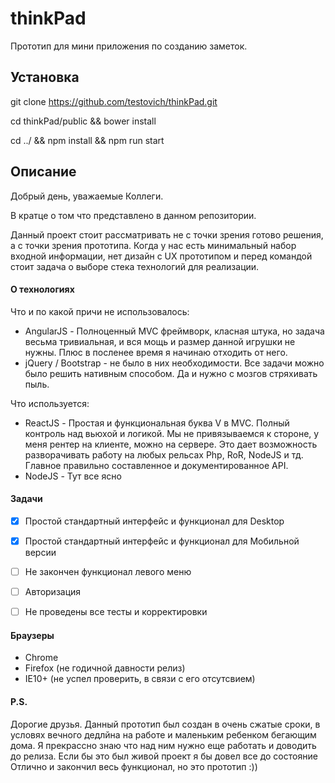 # thinkPad
Прототип для мини приложения по созданию заметок.

## Установка

git clone https://github.com/testovich/thinkPad.git

cd thinkPad/public && bower install

cd ../ && npm install && npm run start



## Описание
Добрый день, уважаемые Коллеги.

В кратце о том что представлено в данном репозитории.

Данный проект стоит рассматривать не с точки зрения готово решения, а с точки зрения прототипа. Когда у нас есть минимальный набор входной информации, нет дизайн с UX прототипом и перед командой стоит задача о выборе стека технологий для реализации. 

#### О технологиях
Что и по какой причи не использовалось:
* AngularJS - Полноценный MVC фреймворк, класная штука, но задача весьма тривиальная, и вся мощь и размер данной игрушки не нужны. Плюс в посленее время я начинаю отходить от него.
* jQuery / Bootstrap - не было в них необходимости. Все задачи можно было решить нативным способом. Да и нужно с мозгов стряхивать пыль.

Что используется:
* ReactJS - Простая и функциональная буква V в MVC. Полный контроль над вьюхой и логикой. Мы не привязываемся к стороне, у меня рентер на клиенте, можно на сервере. Это дает возможность разворачивать работу на любых рельсах Php, RoR, NodeJS и тд. Главное правильно составленное и документированное API.
* NodeJS - Тут все ясно


#### Задачи
- [x] Простой стандартный интерфейс и функционал для Desktop
- [x] Простой стандартный интерфейс и функционал для Мобильной версии
- [ ] Не закончен функционал левого меню
- [ ] Авторизация
- [ ] Не проведены все тесты и корректировки


#### Браузеры
* Chrome
* Firefox (не годичной давности релиз)
* IE10+ (не успел проверить, в связи с его отсутсвием)


#### P.S.
Дорогие друзья. Данный прототип был создан в очень сжатые сроки, в условях вечного дедлйна на работе и маленьким ребенком бегающим дома. Я прекрассно знаю что над ним нужно еще работать и доводить до релиза. Если бы это был живой проект я бы довел все до состояние Отлично и закончил весь функционал, но это прототип :))
